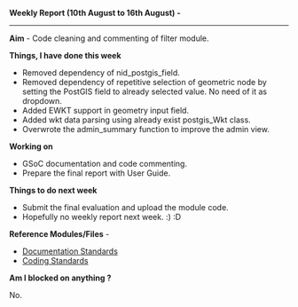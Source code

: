 **Weekly Report (10th August to 16th August) -**

***

**Aim** - Code cleaning and commenting of filter module.

**Things, I have done this week**

* Removed dependency of nid_postgis_field.
* Removed dependency of repetitive selection of geometric node by setting the PostGIS field to already selected value. No need of it as dropdown.
* Added EWKT support in geometry input field. 
* Added wkt data parsing using already exist postgis_Wkt class.
* Overwrote the admin_summary function to improve the admin view. 


**Working on**
* GSoC documentation and code commenting.
* Prepare the final report with User Guide. 

**Things to do next week**
* Submit the final evaluation and upload the module code.
* Hopefully no weekly report next week. :) :D 

**Reference Modules/Files** - 
* [Documentation Standards](https://www.drupal.org/node/1354)
* [Coding Standards](https://www.drupal.org/coding-standards)

**Am I blocked on anything ?**

No.